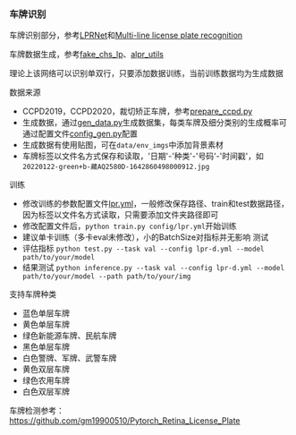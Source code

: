 <!--
 * @Date: 2022-01-05 22:53:35
 * @Author: ChHanXiao
 * @Github: https://github.com/ChHanXiao
 * @LastEditors: ChHanXiao
 * @LastEditTime: 2022-03-02 21:51:43
 * @FilePath: /license-plate-recoginition/readme.md
-->
### 车牌识别

车牌识别部分，参考[LPRNet](https://github.com/sirius-ai/LPRNet_Pytorch)和[Multi-line license plate recognition](https://github.com/deeplearningshare/multi-line-plate-recognition)

车牌数据生成，参考[fake_chs_lp](https://github.com/ufownl/fake_chs_lp)、[alpr_utils](https://github.com/ufownl/alpr_utils)

理论上该网络可以识别单双行，只要添加数据训练，当前训练数据均为生成数据

数据来源
 - CCPD2019，CCPD2020，裁切矫正车牌，参考[prepare_ccpd.py](datasets/prepare_ccpd.py)
 - 生成数据，通过[gen_data.py](gen_data.py)生成数据集，每类车牌及细分类别的生成概率可通过配置文件[config_gen.py](data/config_gen.py)配置
 - 生成数据有使用贴图，可在`data/env_imgs`中添加背景素材
 - 车牌标签以文件名方式保存和读取，'日期'-'种类'-'号码'-'时间戳'，如 `20220122-green+b-藏AQ2580D-1642860498000912.jpg`

训练
 - 修改训练的参数配置文件[lpr.yml](config/lpr.yml)，一般修改保存路径、train和test数据路径，因为标签以文件名方式读取，只需要添加文件夹路径即可
 - 修改配置文件后，`python train.py config/lpr.yml`开始训练
 - 建议单卡训练（多卡eval未修改），小的BatchSize对指标并无影响
测试
 - 评估指标 `python test.py --task val --config lpr-d.yml --model path/to/your/model`
 - 结果测试 `python inference.py --task val --config lpr-d.yml --model path/to/your/model --path path/to/your/img`

支持车牌种类
 - 蓝色单层车牌
 - 黄色单层车牌
 - 绿色新能源车牌、民航车牌
 - 黑色单层车牌
 - 白色警牌、军牌、武警车牌
 - 黄色双层车牌
 - 绿色农用车牌
 - 白色双层军牌

车牌检测参考：https://github.com/gm19900510/Pytorch_Retina_License_Plate